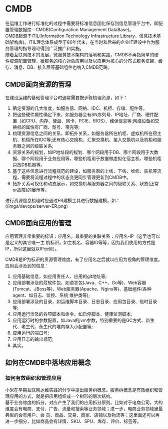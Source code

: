 # CMDB

在运维工作进行标准化的过程中需要将标准信息固化保存到信息管理平台中，即配置管理数据库--CMDB(Configuration Management DataBase)。  
CMDB起源于ITIL(Information Technology Infrastructure Library，信息技术基础架构库)。ITIL理念体系成型于80年代末，在当时和后来的企业IT建设中作为服务管理的指导理论得到广泛推广和实施。  
随着互联网技术的发展，微服务技术架构的落地和实践，CMDB不再指简单的硬件资源配置管理，微服务的核心对象应用以及以应用为核心的分布式服务框架、缓存、消息、DB、接入层等基础组件也纳入CMDB范畴。

## CMDB面向资源的管理

  在建设运维的基础管理平台时通常需要按步骤梳理资源，如下：

  1. 确定资源的几大维度，如服务器、网络、IDC、机柜、存储、配件等。
  2. 把这些硬件属性确定下来，如服务器会有SN序列号、IP地址、厂商、硬件配置（如CPU、内存、硬盘、网卡、PCIE、BIOS）、维保信息等;网络设备如交换机的属性有厂商、型号、带完等;
  3. 梳理资源信息之间的关系，即拓扑关系，如服务器所在机柜、虚拟机所在宿主机、机柜所在IDC等;还有核心交换机、汇聚交换机、接入交换机以及机柜和服务器之间的级联关系;
  4. 资源关系的规划，如IP地址段的规划、哪个网段用于DB、哪个网段用于大数据、哪个网段用于业务应用等，哪些机柜用于放置做虚拟化宿主机、哪些机柜只放DB机器等。
  5. 基于这些信息进行流程规范的建设，如服务器的上线、下线、维修、装机等流程，需要将流程过程中的状态变更同步管理更新到CMDB中。
  6. 拓扑关系可视化和动态展示，如交换机与服务器之间的级联关系、状态(正常or故障)的展示等。

  进行资源信息梳理时应通过ER建模工具进行数据建模，如：  
  (/imgs/devops/server-ER.png)

## CMDB面向应用的管理

  应用管理非常重要的标识：应用名。最重要的关联关系：应用名-IP（这里也可以是定义的其它唯一主 机标识，如主机名、容器ID等等，因为我们使用的方式是IP，所以这里就以IP示例）。  

  CMDB是IP为标识的资源管理维度，有了应用名之后就以应用为视角的管理维度。应用会涉及到的信息：  

  1. 应用基础信息，如应用责任人、应用的git地址等;
  2. 应用部署涉及的苊软件包，如语言包(Java、C++、Go等)、Web容器(Tomcat、JBoss等)、Web服务器(Apache、Nginx等)、基础组件(各种agent、如日志、监控、系统 维护类等);
  3. 应用部署涉及的目录，如运维脚本目录、日志目录、应用包目录、临时目录等;
  4. 应用运行涉及的各项脚本和命令，如启停脚本、健康监测脚本;
  5. 应用运行时的参数配置，如Java的jvm参数，特别重要的是GC方式、新生代、老生代、永生代的堆内存大小配置等;
  6. 应用运行的端口号;
  7. 应用日志的输出规范;
  8. 其实。

## 如何在CMDB中落地应用概念

### 如何有效组织和管理应用

小米在早期互联网运维实践的分享中提出服务树概念。服务树概念是有效组织和管理应用的方式，就是把应用组织成一个树形的层次结构。  
基于业务维度的拆分，对应产生了我们的应用拆分原则。比如对于电商公司，大的维度会有电商、支付、广告、流量和搜索等业务领域；进一步，电商业务领域里最典型的会有用户、会 员、商品、交易、商家、店铺以及物流等；这里面还可以再进一步细分，比如商品会有详情、SKU、SPU、库存、评价、标签等。
